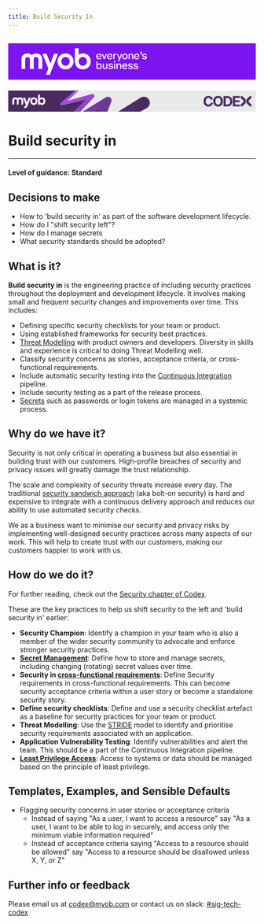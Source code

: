 ```yaml
---
title: Build Security In
---
```


![MYOB Banner](../../assets/images/myob-banner.png)
---


<!-- confluence-page-id: 9294021666 -->
![](../assets/BANNER.png)

# Build security in

---

#### Level of guidance: Standard

## Decisions to make

- How to 'build security in' as part of the software development lifecycle.
- How do I "shift security left"?
- How do I manage secrets
- What security standards should be adopted?

## What is it?

**Build security in** is the engineering practice of including security practices throughout the deployment and development lifecycle. It involves making small and frequent security changes and improvements over time. This includes:

- Defining specific security checklists for your team or product.
- Using established frameworks for security best practices.
- [Threat Modelling](../security/threat-modelling.md) with product owners and developers. Diversity in skills and experience is critical to doing Threat Modelling well.
- Classify security concerns as stories, acceptance criteria, or cross-functional requirements.
- Include automatic security testing into the [Continuous Integration](./continuous-integration.md) pipeline.
- Include security testing as a part of the release process.
- [Secrets](../glossary.md#secrets) such as passwords or login tokens are managed in a systemic process.

## Why do we have it?

Security is not only critical in operating a business but also essential in building trust with our customers. High-profile breaches of security and privacy issues will greatly damage the trust relationship.

The scale and complexity of security threats increase every day. The traditional [security sandwich approach](../glossary.md#security-sandwich) (aka bolt-on security) is hard and expensive to integrate with a continuous delivery approach and reduces our ability to use automated security checks.

We as a business want to minimise our security and privacy risks by implementing well-designed security practices across many aspects of our work. This will help to create trust with our customers, making our customers happier to work with us.

## How do we do it?

For further reading, check out the [Security chapter of Codex](../security/README.md).

These are the key practices to help us shift security to the left and 'build security in' earlier:

- **Security Champion**: Identify a champion in your team who is also a member of the wider security community to advocate and enforce stronger security practices.
- **[Secret Management](../glossary.md#secrets)**: Define how to store and manage secrets, including changing (rotating) secret values over time.
- **Security in [cross-functional requirements](../glossary.md#cross-functional-requirement)**: Define Security requirements in cross-functional requirements. This can become security acceptance criteria within a user story or become a standalone security story.
- **Define security checklists**: Define and use a security checklist artefact as a baseline for security practices for your team or product.
- **Threat Modelling**: Use the [STRIDE](../glossary.md#stride-model) model to identify and prioritise security requirements associated with an application.
- **Application Vulnerability Testing**: Identify vulnerabilities and alert the team. This should be a part of the Continuous Integration pipeline.
- **[Least Privilege Access](../glossary.md#principle-of-least-privilege)**: Access to systems or data should be managed based on the principle of least privilege.

## Templates, Examples, and Sensible Defaults

- Flagging security concerns in user stories or acceptance criteria
  - Instead of saying "As a user, I want to access a resource" say "As a user, I want to be able to log in securely, and access only the minimum viable information required"
  - Instead of acceptance criteria saying "Access to a resource should be allowed" say "Access to a resource should be disallowed unless X, Y, or Z"

## Further info or feedback

Please email us at <codex@myob.com> or contact us on slack: [#sig-tech-codex](https://myob.slack.com/archives/C02N8ADPGUX)
